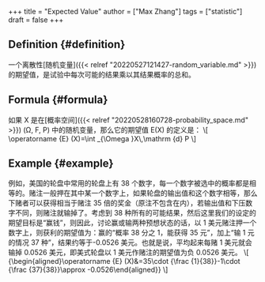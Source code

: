 +++
title = "Expected Value"
author = ["Max Zhang"]
tags = ["statistic"]
draft = false
+++

## Definition {#definition}

一个离散性[随机变量]({{< relref "20220527121427-random_variable.md" >}})的期望值，是试验中每次可能的结果乘以其结果概率的总和。


## Formula {#formula}

如果 X 是在[概率空间]({{< relref "20220528160728-probability_space.md" >}}) (Ω, F, P) 中的随机变量，那么它的期望值 E(X) 的定义是：
\\[ \operatorname {E} (X)=\int \_{\Omega }X\\,\mathrm {d} P \\]


## Example {#example}

例如，美国的轮盘中常用的轮盘上有 38 个数字，每一个数字被选中的概率都是相等的。赌注一般押在其中某一个数字上，如果轮盘的输出值和这个数字相等，那么下赌者可以获得相当于赌注 35 倍的奖金（原注不包含在内），若输出值和下压数字不同，则赌注就输掉了。考虑到 38 种所有的可能结果，然后这里我们的设定的期望目标是“赢钱”，则因此，讨论赢或输两种预想状态的话，以 1 美元赌注押一个数字上，则获利的期望值为：赢的“概率 38 分之 1，能获得 35 元”，加上“输 1 元的情况 37 种”，结果约等于-0.0526 美元。也就是说，平均起来每赌 1 美元就会输掉 0.0526 美元，即美式轮盘以 1 美元作赌注的期望值为负 0.0526 美元。
\\[ {\begin{aligned}\operatorname {E} (X)&=35\cdot {\frac {1}{38}}-1\cdot {\frac {37}{38}}\approx -0.0526\end{aligned}} \\]
